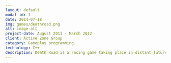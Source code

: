 ```yaml
---
layout: default
modal-id: 1
date: 2014-07-18
img: games/deathroad.png
alt: image-alt
project-date: August 2011 - March 2012
client: Active Zone Group
category: Gameplay programming
technology: C++
description: Death Road is a racing game taking place in distant future. Players compete, using futuristic vehicles armed with a wide array of lethal weapons.<br/><a href=" http://www.gamersgate.com/DD-DR/death-road?ref=profile">Gamers Gate</a>
---
```


